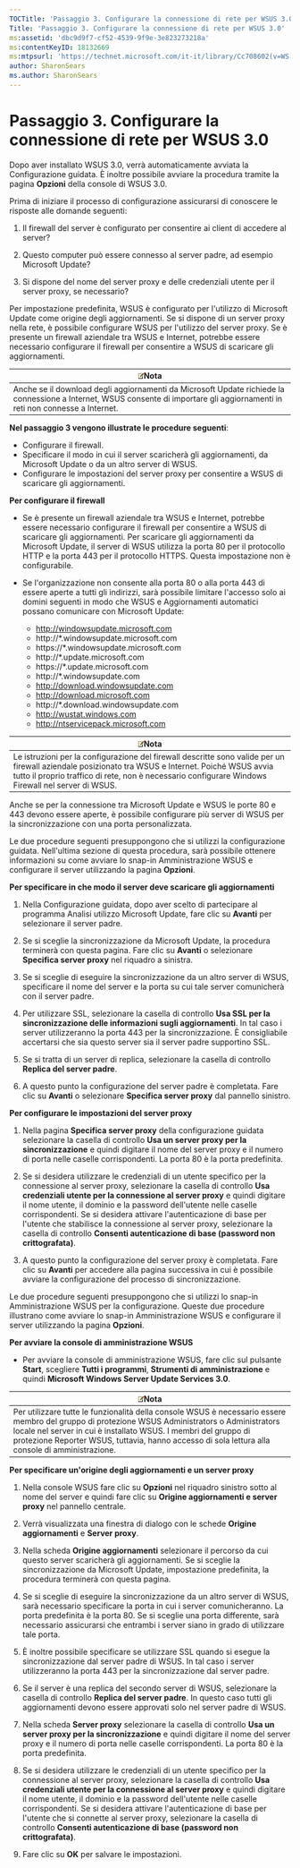 ```yaml
---
TOCTitle: 'Passaggio 3. Configurare la connessione di rete per WSUS 3.0'
Title: 'Passaggio 3. Configurare la connessione di rete per WSUS 3.0'
ms:assetid: 'dbc9d9f7-cf52-4539-9f9e-3e823273218a'
ms:contentKeyID: 18132669
ms:mtpsurl: 'https://technet.microsoft.com/it-it/library/Cc708602(v=WS.10)'
author: SharonSears
ms.author: SharonSears
---
```


Passaggio 3. Configurare la connessione di rete per WSUS 3.0
============================================================

Dopo aver installato WSUS 3.0, verrà automaticamente avviata la Configurazione guidata. È inoltre possibile avviare la procedura tramite la pagina **Opzioni** della console di WSUS 3.0.

Prima di iniziare il processo di configurazione assicurarsi di conoscere le risposte alle domande seguenti:

1. Il firewall del server è configurato per consentire ai client di accedere al server?

2. Questo computer può essere connesso al server padre, ad esempio Microsoft Update?

3. Si dispone del nome del server proxy e delle credenziali utente per il server proxy, se necessario?

Per impostazione predefinita, WSUS è configurato per l'utilizzo di Microsoft Update come origine degli aggiornamenti. Se si dispone di un server proxy nella rete, è possibile configurare WSUS per l'utilizzo del server proxy. Se è presente un firewall aziendale tra WSUS e Internet, potrebbe essere necessario configurare il firewall per consentire a WSUS di scaricare gli aggiornamenti.

| ![](/security-updates/images/Cc708602.note(WS.10).gif)Nota                                                                                                          |
|--------------------------------------------------------------------------------------------------------------------------------------------------------------------------------|
| Anche se il download degli aggiornamenti da Microsoft Update richiede la connessione a Internet, WSUS consente di importare gli aggiornamenti in reti non connesse a Internet. |

**Nel passaggio 3 vengono illustrate le procedure seguenti**:

-   Configurare il firewall.
-   Specificare il modo in cui il server scaricherà gli aggiornamenti, da Microsoft Update o da un altro server di WSUS.
-   Configurare le impostazioni del server proxy per consentire a WSUS di scaricare gli aggiornamenti.

**Per configurare il firewall**
-   Se è presente un firewall aziendale tra WSUS e Internet, potrebbe essere necessario configurare il firewall per consentire a WSUS di scaricare gli aggiornamenti. Per scaricare gli aggiornamenti da Microsoft Update, il server di WSUS utilizza la porta 80 per il protocollo HTTP e la porta 443 per il protocollo HTTPS. Questa impostazione non è configurabile.

-   Se l'organizzazione non consente alla porta 80 o alla porta 443 di essere aperte a tutti gli indirizzi, sarà possibile limitare l'accesso solo ai domini seguenti in modo che WSUS e Aggiornamenti automatici possano comunicare con Microsoft Update:

    -   http://windowsupdate.microsoft.com
    -   http://\*.windowsupdate.microsoft.com
    -   https://\*.windowsupdate.microsoft.com
    -   http://\*.update.microsoft.com
    -   https://\*.update.microsoft.com
    -   http://\*.windowsupdate.com
    -   http://download.windowsupdate.com
    -   http://download.microsoft.com
    -   http://\*.download.windowsupdate.com
    -   http://wustat.windows.com
    -   http://ntservicepack.microsoft.com

| ![](/security-updates/images/Cc708602.note(WS.10).gif)Nota                                                                                                                                                                                    |
|----------------------------------------------------------------------------------------------------------------------------------------------------------------------------------------------------------------------------------------------------------|
| Le istruzioni per la configurazione del firewall descritte sono valide per un firewall aziendale posizionato tra WSUS e Internet. Poiché WSUS avvia tutto il proprio traffico di rete, non è necessario configurare Windows Firewall nel server di WSUS. |

Anche se per la connessione tra Microsoft Update e WSUS le porte 80 e 443 devono essere aperte, è possibile configurare più server di WSUS per la sincronizzazione con una porta personalizzata.

Le due procedure seguenti presuppongono che si utilizzi la configurazione guidata. Nell'ultima sezione di questa procedura, sarà possibile ottenere informazioni su come avviare lo snap-in Amministrazione WSUS e configurare il server utilizzando la pagina **Opzioni**.

**Per specificare in che modo il server deve scaricare gli aggiornamenti**
1.  Nella Configurazione guidata, dopo aver scelto di partecipare al programma Analisi utilizzo Microsoft Update, fare clic su **Avanti** per selezionare il server padre.

2.  Se si sceglie la sincronizzazione da Microsoft Update, la procedura terminerà con questa pagina. Fare clic su **Avanti** o selezionare **Specifica server proxy** nel riquadro a sinistra.

3.  Se si sceglie di eseguire la sincronizzazione da un altro server di WSUS, specificare il nome del server e la porta su cui tale server comunicherà con il server padre.

4.  Per utilizzare SSL, selezionare la casella di controllo **Usa SSL per la sincronizzazione delle informazioni sugli aggiornamenti**. In tal caso i server utilizzeranno la porta 443 per la sincronizzazione. È consigliabile accertarsi che sia questo server sia il server padre supportino SSL.

5.  Se si tratta di un server di replica, selezionare la casella di controllo **Replica del server padre**.

6.  A questo punto la configurazione del server padre è completata. Fare clic su **Avanti** o selezionare **Specifica server proxy** dal pannello sinistro.

**Per configurare le impostazioni del server proxy**
1.  Nella pagina **Specifica server proxy** della configurazione guidata selezionare la casella di controllo **Usa un server proxy per la sincronizzazione** e quindi digitare il nome del server proxy e il numero di porta nelle caselle corrispondenti. La porta 80 è la porta predefinita.

2.  Se si desidera utilizzare le credenziali di un utente specifico per la connessione al server proxy, selezionare la casella di controllo **Usa credenziali utente per la connessione al server proxy** e quindi digitare il nome utente, il dominio e la password dell'utente nelle caselle corrispondenti. Se si desidera attivare l'autenticazione di base per l'utente che stabilisce la connessione al server proxy, selezionare la casella di controllo **Consenti autenticazione di base (password non crittografata)**.

3.  A questo punto la configurazione del server proxy è completata. Fare clic su **Avanti** per accedere alla pagina successiva in cui è possibile avviare la configurazione del processo di sincronizzazione.

Le due procedure seguenti presuppongono che si utilizzi lo snap-in Amministrazione WSUS per la configurazione. Queste due procedure illustrano come avviare lo snap-in Amministrazione WSUS e configurare il server utilizzando la pagina **Opzioni**.

**Per avviare la console di amministrazione WSUS**
-   Per avviare la console di amministrazione WSUS, fare clic sul pulsante **Start**, scegliere **Tutti i programmi**, **Strumenti di amministrazione** e quindi **Microsoft Windows Server Update Services 3.0**.

| ![](/security-updates/images/Cc708602.note(WS.10).gif)Nota                                                                                                                                                                                                                                                  |
|------------------------------------------------------------------------------------------------------------------------------------------------------------------------------------------------------------------------------------------------------------------------------------------------------------------------|
| Per utilizzare tutte le funzionalità della console WSUS è necessario essere membro del gruppo di protezione WSUS Administrators o Administrators locale nel server in cui è installato WSUS. I membri del gruppo di protezione Reporter WSUS, tuttavia, hanno accesso di sola lettura alla console di amministrazione. |

**Per specificare un'origine degli aggiornamenti e un server proxy**
1.  Nella console WSUS fare clic su **Opzioni** nel riquadro sinistro sotto al nome del server e quindi fare clic su **Origine aggiornamenti e server proxy** nel pannello centrale.

2.  Verrà visualizzata una finestra di dialogo con le schede **Origine aggiornamenti** e **Server proxy**.

3.  Nella scheda **Origine aggiornamenti** selezionare il percorso da cui questo server scaricherà gli aggiornamenti. Se si sceglie la sincronizzazione da Microsoft Update, impostazione predefinita, la procedura terminerà con questa pagina.

4.  Se si sceglie di eseguire la sincronizzazione da un altro server di WSUS, sarà necessario specificare la porta in cui i server comunicheranno. La porta predefinita è la porta 80. Se si sceglie una porta differente, sarà necessario assicurarsi che entrambi i server siano in grado di utilizzare tale porta.

5.  È inoltre possibile specificare se utilizzare SSL quando si esegue la sincronizzazione dal server padre di WSUS. In tal caso i server utilizzeranno la porta 443 per la sincronizzazione dal server padre.

6.  Se il server è una replica del secondo server di WSUS, selezionare la casella di controllo **Replica del server padre**. In questo caso tutti gli aggiornamenti devono essere approvati solo nel server padre di WSUS.

7.  Nella scheda **Server proxy** selezionare la casella di controllo **Usa un server proxy per la sincronizzazione** e quindi digitare il nome del server proxy e il numero di porta nelle caselle corrispondenti. La porta 80 è la porta predefinita.

8.  Se si desidera utilizzare le credenziali di un utente specifico per la connessione al server proxy, selezionare la casella di controllo **Usa credenziali utente per la connessione al server proxy** e quindi digitare il nome utente, il dominio e la password dell'utente nelle caselle corrispondenti. Se si desidera attivare l'autenticazione di base per l'utente che si connette al server proxy, selezionare la casella di controllo **Consenti autenticazione di base (password non crittografata)**.

9.  Fare clic su **OK** per salvare le impostazioni.
